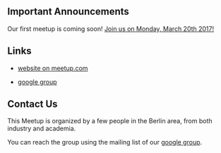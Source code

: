 ## Important Announcements

Our first meetup is coming soon!
[Join us on Monday, March 20th 2017!](https://www.meetup.com/Berlin-Music-Information-Retrieval-Meetup/events/237450476/)

## Links

- [website on meetup.com](https://www.meetup.com/Berlin-Music-Information-Retrieval-Meetup/)

- [google group](https://groups.google.com/forum/#!forum/berlin-mir-meetup)

<!-- ## Slides from Past Meetups -->

<!-- one day ... -->


## Contact Us

This Meetup is organized by a few people in the Berlin area, from both
industry and academia.

You can reach the group using the mailing list of our [google group](https://groups.google.com/forum/#!forum/berlin-mir-meetup).

<!-- list here? -->
